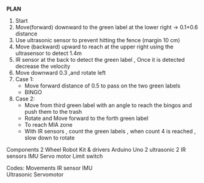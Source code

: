 **PLAN**
1. Start 
2. Move(forward) downward to the green label at the lower right -> 0.1+0.6 distance
3. Use ultrasonic sensor to prevent hitting the fence (margin 10 cm)
4. Move (backward) upward to reach at the upper right using the ultrasensor to detect 1.4m
5. IR sensor at the back to detect the green label , Once it is detected  decrease the velocity 
6. Move downward 0.3 ,and rotate left 
7. Case 1:
   - Move forward distance of 0.5 to pass on the two green labels 
   - BINGO
8. Case 2:
   - Move from third green label with an angle to reach the bingos and push them to the trash
   - Rotate and Move forward to the forth green label 
   - To reach MIA zone 
   - With IR sensors , count the green labels , when count 4 is reached , slow down to rotate 


Components
2 Wheel Robot Kit & drivers
Arduino Uno
2 ultrasonic
2 IR sensors 
IMU
Servo motor 
Limit switch



Codes:
Movements
IR sensor 
IMU  
Ultrasonic 
Servomotor 
